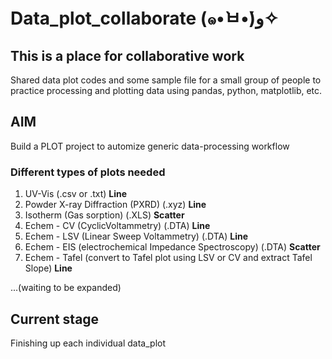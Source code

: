 # Data_plot_collaborate (๑•̀ㅂ•́)و✧

## This is a place for collaborative work
Shared data plot codes and some sample file for a small group of people to practice processing and plotting data using pandas, python, matplotlib, etc. 

## AIM
Build a PLOT project to automize generic data-processing workflow

### Different types of plots needed
1. UV-Vis (.csv or .txt)  **Line**
2. Powder X-ray Diffraction (PXRD) (.xyz) **Line**
3. Isotherm (Gas sorption) (.XLS) **Scatter**
4. Echem - CV (CyclicVoltammetry) (.DTA)  **Line**
5. Echem - LSV (Linear Sweep Voltammetry) (.DTA)  **Line**
6. Echem - EIS (electrochemical Impedance Spectroscopy) (.DTA) **Scatter**
7. Echem - Tafel (convert to Tafel plot using LSV or CV and extract Tafel Slope) **Line**

...(waiting to be expanded)

## Current stage
Finishing up each individual data_plot 
